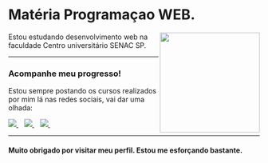 # Matéria Programaçao WEB.
<img src="https://image.myanimelist.net/ui/FgSQXwnU0GElnZ3SNgHOiDDHG51U_P5g8MYN-Ez_8UPjhbj2o_qQODi10Me88GdzgLthrICrJ7yO2GPpVuUH2p3EWXSeR-vti0wfvb7cews" align="right" width="200">
Estou estudando desenvolvimento web na faculdade Centro universitário SENAC SP.

---
### Acompanhe meu progresso!
<p> Estou sempre postando os cursos realizados por mim lá nas redes sociais, vai dar uma olhada:
    <br>
    <p> <a href="https://www.linkedin.com/in/uemura/">
    <img src="https://img.shields.io/badge/linkedin-%230077B5.svg?&style=for-the-badge&logo=linkedin&logoColor=white" />
  </a>&nbsp;&nbsp;
    <a href="https://www.instagram.com/u3mura">
    <img src="https://img.shields.io/badge/instagram-%23E4405F.svg?&style=for-the-badge&logo=instagram&logoColor=white" />        
  </a>&nbsp;&nbsp;
  <a href="https://twitter.com/u3mura">
    <img src="https://img.shields.io/badge/Twitter-1DA1F2?style=for-the-badge&logo=twitter&logoColor=white" />        
  </a>&nbsp;&nbsp; </p>

---

#### Muito obrigado por visitar meu perfil. Estou me esforçando bastante.
